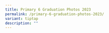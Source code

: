 ```yaml
---
title: Primary 6 Graduation Photos 2023
permalink: /primary-6-graduation-photos-2023/
variant: tiptap
description: ""
---
```

